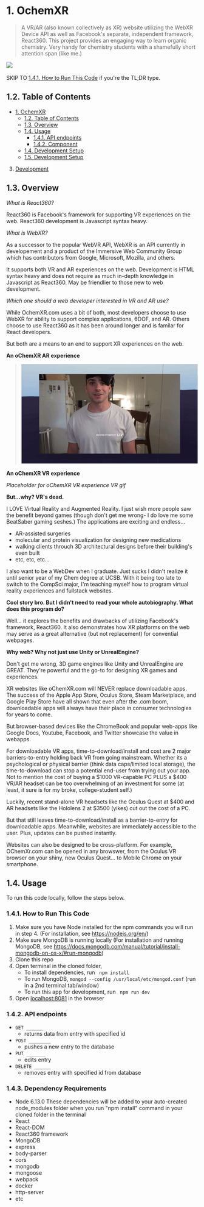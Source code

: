 # 1. OchemXR
>A VR/AR (also known collectively as XR) website utilizing the WebXR Device API as well as Facebook's separate, independent framework, React360. This project provides an engaging way to learn organic chemistry. Very handy for chemistry students with a shamefully short attention span (like me.)

![](ochemxrargif.gif)

SKIP TO [1.4.1. How to Run This Code](#141-how-to-run-this-code) if you're the TL;DR type.

## 1.2. Table of Contents
<!-- TOC -->
- [1. OchemXR](#1-OchemXR)
  - [1.2. Table of Contents](#12-table-of-contents)
  - [1.3. Overview](#Overview)
  - [1.4. Usage](#13-usage)
    - [1.4.1. API endpoints](#131-api-endpoints)
    - [1.4.2. Component](#132-component)
  - [1.4. Development Setup](#14-development-setup)
  - [1.5. Development Setup](#14-development-setup)
3. [Development](#development)
<!-- /TOC -->


## 1.3. Overview
*What is React360?* 

React360 is Facebook's framework for supporting VR experiences on the web. React360 development is Javascript syntax heavy.


*What is WebXR?*

As a successor to the popular WebVR API, WebXR is an API currently in developement and a product of the Immersive Web Community Group which has contributors from Google, Microsoft, Mozilla, and others.  

It supports both VR and AR experiences on the web. Development is HTML syntax heavy and does not require as much in-depth knowledge in Javascript as React360. May be friendlier to those new to web development.


*Which one should a web developer interested in VR and AR use?*

While OchemXR.com uses a bit of both, most developers choose to use WebXR for ability to support complex applications, 6DOF, and AR. Others choose to use React360 as it has been around longer and is familar for React developers. 

But both are a means to an end to support XR experiences on the web. 

**An oChemXR AR experience**
 
> ![](oChemXrMoleculeModelGif.gif)

**An oChemXR VR experience**

_Placeholder for oChemXR VR experience VR gif_


**But...why? VR's dead.**

I LOVE Virtual Reality and Augmented Reality. I just wish more people saw the benefit beyond games (though don't get me wrong- I do love me some BeatSaber gaming seshes.) The applications are exciting and endless...
- AR-assisted surgeries
- molecular and protein visualization for designing new medications
- walking clients throuch 3D architectural designs before their building's even built
- etc, etc, etc... 

I also want to be a WebDev when I graduate. Just sucks I didn't realize it until senior year of my Chem degree at UCSB. With it being too late to switch to the CompSci major, I'm teaching myself how to program virtual reality experiences and fullstack websites. 

**Cool story bro. But I didn't need to read your whole autobiography. What does this program do?** 

Well... it explores the benefits and drawbacks of utilizing Facebook's framework, React360. It also demonstrates how XR platforms on the web may serve as a great alternative (but not replacement) for convential webpages.


**Why web? Why not just use Unity or UnrealEngine?**

Don't get me wrong, 3D game engines like Unity and UnrealEngine are GREAT. They're powerful and the go-to for designing XR games and experiences. 

XR websites like oChemXR.com will NEVER replace downloadable apps. The success of the Apple App Store, Oculus Store, Steam Marketplace, and Google Play Store have all shown that even after the .com boom, downloadable apps will always have their place in consumer technologies for years to come.

But browser-based devices like the ChromeBook and popular web-apps like Google Docs, Youtube, Facebook, and Twitter showcase the value in webapps.

For downloadable VR apps, time-to-download/install and cost are 2 major barriers-to-entry holding back VR from going mainstream. Whether its a psychological or physical barrier (think data caps/limited local storage), the time-to-download can stop a potential end-user from trying out your app. Not to mention the cost of buying a $1000 VR-capable PC PLUS a $400 VR/AR headset can be too overwhelming of an investment for some (at least, it sure is for my broke, college-student self.)

Luckily, recent stand-alone VR headsets like the Oculus Quest at $400 and AR headsets like the Hololens 2 at $3500 (yikes) cut out the cost of a PC.

But that still leaves time-to-download/install as a barrier-to-entry for downloadable apps. Meanwhile, websites are immediately accessible to the user. Plus, updates can be pushed instantly. 

Websites can also be designed to be cross-platform. For example, OChemXr.com can be opened in any browswer, from the Oculus VR browser on your shiny, new Oculus Quest... to Mobile Chrome on your smartphone. 


## 1.4. Usage

To run this code locally, follow the steps below.

### 1.4.1. How to Run This Code
1. Make sure you have Node installed for the npm commands you will run in step 4. (For installation, see https://nodejs.org/en/)
2. Make sure MongoDB is running locally (For installation and running MongoDB, see https://docs.mongodb.com/manual/tutorial/install-mongodb-on-os-x/#run-mongodb)
3. Clone this repo
4. Open terminal in the cloned folder,
   - To install dependencies, run ```  npm install  ```
   - To run MongoDB, ``` mongod --config /usr/local/etc/mongod.conf ``` (run in a 2nd terminal tab/window)
   - To run this app for development, run ```  npm run dev  ```
5. Open [localhost:8081](http://localhost:8081/) in the browser

### 1.4.2. API endpoints
- `GET ______` 
  - returns data from entry with specified id
- `POST ________` 
  - pushes a new entry to the database
- `PUT _______`
  - edits entry 
- `DELETE ______` 
  - removes entry with specified id from database


### 1.4.3. Dependency Requirements
- Node 6.13.0
These dependencies will be added to your auto-created node_modules folder when you run "npm install" command in your cloned folder in the terminal 
- React
- React-DOM
- React360 framework
- MongoDB
- express
- body-parser
- cors
- mongodb
- mongoose
- webpack
- docker
- http-server
- etc



